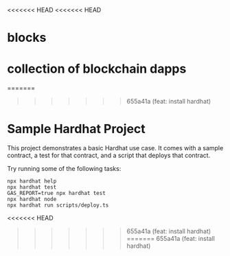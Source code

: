 <<<<<<< HEAD
<<<<<<< HEAD
# blocks
collection of blockchain dapps
=======
=======
>>>>>>> 655a41a (feat: install hardhat)
# Sample Hardhat Project

This project demonstrates a basic Hardhat use case. It comes with a sample contract, a test for that contract, and a script that deploys that contract.

Try running some of the following tasks:

```shell
npx hardhat help
npx hardhat test
GAS_REPORT=true npx hardhat test
npx hardhat node
npx hardhat run scripts/deploy.ts
```
<<<<<<< HEAD
>>>>>>> 655a41a (feat: install hardhat)
=======
>>>>>>> 655a41a (feat: install hardhat)
